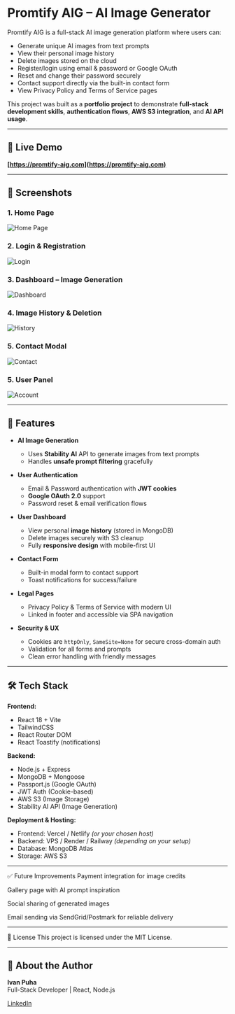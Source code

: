 # Promtify AIG – AI Image Generator

Promtify AIG is a full-stack AI image generation platform where users can:

- Generate unique AI images from text prompts
- View their personal image history
- Delete images stored on the cloud
- Register/login using email & password or Google OAuth
- Reset and change their password securely
- Contact support directly via the built-in contact form
- View Privacy Policy and Terms of Service pages

This project was built as a **portfolio project** to demonstrate **full-stack development skills**, **authentication flows**, **AWS S3 integration**, and **AI API usage**.

---

## 🚀 Live Demo

**[https://promtify-aig.com](https://promtify-aig.com)**

---

## 📸 Screenshots

### 1. Home Page

![Home Page](./demo/homepage.png)

### 2. Login & Registration

![Login](./demo/login.png)

### 3. Dashboard – Image Generation

![Dashboard](./demo/dashboard.png)

### 4. Image History & Deletion

![History](./demo/history.png)

### 5. Contact Modal

![Contact](./demo/contact.png)

### 5. User Panel

![Account](./demo/account.png)

---

## 📸 Features

- **AI Image Generation**
  - Uses **Stability AI** API to generate images from text prompts
  - Handles **unsafe prompt filtering** gracefully

- **User Authentication**
  - Email & Password authentication with **JWT cookies**
  - **Google OAuth 2.0** support
  - Password reset & email verification flows

- **User Dashboard**
  - View personal **image history** (stored in MongoDB)
  - Delete images securely with S3 cleanup
  - Fully **responsive design** with mobile-first UI

- **Contact Form**
  - Built-in modal form to contact support
  - Toast notifications for success/failure

- **Legal Pages**
  - Privacy Policy & Terms of Service with modern UI
  - Linked in footer and accessible via SPA navigation

- **Security & UX**
  - Cookies are `httpOnly`, `SameSite=None` for secure cross-domain auth
  - Validation for all forms and prompts
  - Clean error handling with friendly messages

---

## 🛠️ Tech Stack

**Frontend:**

- React 18 + Vite
- TailwindCSS
- React Router DOM
- React Toastify (notifications)

**Backend:**

- Node.js + Express
- MongoDB + Mongoose
- Passport.js (Google OAuth)
- JWT Auth (Cookie-based)
- AWS S3 (Image Storage)
- Stability AI API (Image Generation)

**Deployment & Hosting:**

- Frontend: Vercel / Netlify _(or your chosen host)_
- Backend: VPS / Render / Railway _(depending on your setup)_
- Database: MongoDB Atlas
- Storage: AWS S3

---

✅ Future Improvements
Payment integration for image credits

Gallery page with AI prompt inspiration

Social sharing of generated images

Email sending via SendGrid/Postmark for reliable delivery

---

📄 License
This project is licensed under the MIT License.

---

## 🙋 About the Author

**Ivan Puha**  
Full-Stack Developer | React, Node.js

[LinkedIn](https://www.linkedin.com/in/ivan-puga/)
